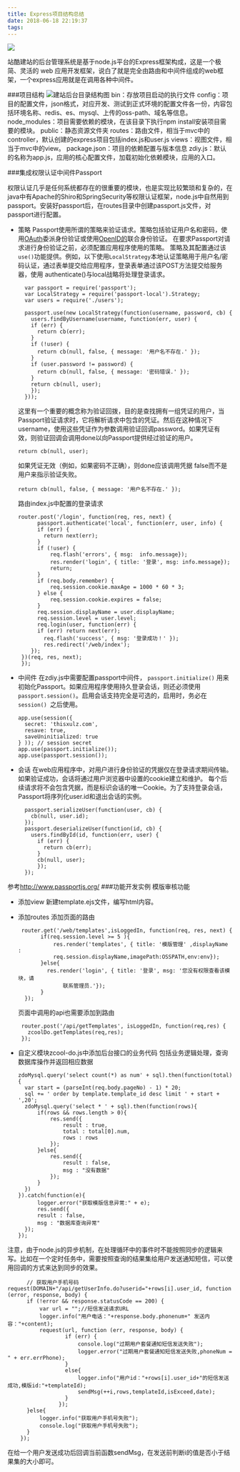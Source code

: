 ```yaml
---
title: Express项目结构总结
date: 2018-06-18 22:19:37
tags:
---
```

![](https://upload-images.jianshu.io/upload_images/4367237-3acf6f265b59daa8.jpg?imageMogr2/auto-orient/strip%7CimageView2/2/w/1240)


站酷建站的后台管理系统是基于node.js平台的Express框架构成，这是一个极简、灵活的 web 应用开发框架，说白了就是完全由路由和中间件组成的web框架，一个express应用就是在调用各种中间件。

###项目结构
![建站后台目录结构图](https://upload-images.jianshu.io/upload_images/4367237-56f99d1967d30dc1.png?imageMogr2/auto-orient/strip%7CimageView2/2/w/1240)
bin：存放项目启动的执行文件
config：项目的配置文件，json格式，对应开发、测试到正式环境的配置文件各一份，内容包括环境名称、redis、es、mysql、上传的oss-path、域名等信息。
node_modules：项目需要依赖的模块，在该目录下执行npm install安装项目需要的模块。
public：静态资源文件夹
routes：路由文件，相当于mvc中的controller，默认创建的express项目包括index.js和user.js
views：视图文件，相当于mvc中的view。
package.json：项目的依赖配置与版本信息
zdiy.js：默认的名称为app.js，应用的核心配置文件，加载初始化依赖模块，应用的入口。

###集成权限认证中间件Passport

权限认证几乎是任何系统都存在的很重要的模块，也是实现比较繁琐和复杂的，在java中有Apache的Shiro和SpringSecurity等权限认证框架，node.js中自然用到passport。安装好passport后，在routes目录中创建passport.js文件，对passport进行配置。
* 策略
Passport使用所谓的策略来验证请求。策略包括验证用户名和密码，使用[OAuth](http://oauth.net/)委派身份验证或使用[OpenID的](http://openid.net/)联合身份验证。
在要求Passport对请求进行身份验证之前，必须配置应用程序使用的策略。
策略及其配置通过该`use()`功能提供。例如，以下使用`LocalStrategy`本地认证策略用于用户名/密码认证，通过表单提交给应用程序，登录表单通过该POST方法提交给服务器，使用 authenticate()与local战略将处理登录请求。

        var passport = require('passport');
        var LocalStrategy = require('passport-local').Strategy;
        var users = require('./users');

        passport.use(new LocalStrategy(function(username, password, cb) {
	      users.findByUsername(username, function(err, user) {
		  if (err) {
			return cb(err);
		  }
		  if (!user) {
			return cb(null, false, { message: '用户名不存在.' });
		  }
		  if (user.password != password) {
			return cb(null, false, { message: '密码错误.' });
		  }
		  return cb(null, user);
	      });
        }));
  这里有一个重要的概念称为验证回拨，目的是查找拥有一组凭证的用户，当Passport验证请求时，它将解析请求中包含的凭证。然后在这种情况下username，使用这些凭证作为参数调用验证回调password。如果凭证有效，则验证回调会调用done以向Passport提供经过验证的用户。

      return cb(null, user);

  如果凭证无效（例如，如果密码不正确），则done应该调用凭据 false而不是用户来指示验证失败。

      return cb(null, false, { message: '用户名不存在.' });
  路由index.js中配置的登录请求

      router.post('/login', function(req, res, next) {
	        passport.authenticate('local', function(err, user, info) {
		    if (err) {
			  return next(err);
		    }
		    if (!user) {
			    req.flash('errors', { msg:  info.message});
		        res.render('login', { title: '登录', msg: info.message});
			    return;
		    }
		    if (req.body.remember) {
		    	req.session.cookie.maxAge = 1000 * 60 * 3;
		    } else {
		    	req.session.cookie.expires = false;
		    }
		    req.session.displayName = user.displayName;
		    req.session.level = user.level;
		    req.login(user, function(err) {
            if (err) return next(err);
              req.flash('success', { msg: '登录成功！' });
              res.redirect('/web/index');
          });
	   })(req, res, next);
       });

* 中间件
在zdiy.js中需要配置passport中间件， `passport.initialize()` 用来初始化Passport。如果应用程序使用持久登录会话，则还必须使用`passport.session()`。启用会话支持完全是可选的，启用时，务必在`session() `之后使用。

      app.use(session({
	    secret: 'thisxulz.com',
	    resave: true,
	    saveUninitialized: true
      } )); // session secret
      app.use(passport.initialize());
      app.use(passport.session());



* 会话
在web应用程序中，对用户进行身份验证的凭据仅在登录请求期间传输。如果验证成功，会话将通过用户浏览器中设置的cookie建立和维护。
每个后续请求将不会包含凭据，而是标识会话的唯一Cookie。为了支持登录会话，Passport将序列化user.id和退出会话的实例。
    
        passport.serializeUser(function(user, cb) {
	      cb(null, user.id);
        });
        passport.deserializeUser(function(id, cb) {
	      users.findById(id, function(err, user) {
		    if (err) {
			  return cb(err);
		    }
		    cb(null, user);
	        });
        });
参考<http://www.passportjs.org/>
###功能开发实例
模版审核功能
* 添加view
新建template.ejs文件，编写html内容。
* 添加routes
添加页面的路由
          
       router.get('/web/templates',isLoggedIn, function(req, res, next) {
	         if(req.session.level >= 5 ){
		         res.render('templates', { title: '模版管理' ,displayName : 
                 req.session.displayName,imagePath:OSSPATH,env:env});
	         }else{
	  	       res.render('login', { title: '登录', msg: '您没有权限查看该模块，请 
                    联系管理员.'});
	         }
        });

  页面中调用的api也需要添加到路由

       router.post('/api/getTemplates', isLoggedIn, function(req,res) {
	     zcoolDo.getTemplates(req,res);
       });
* 自定义模块zcool-do.js中添加后台接口的业务代码
包括业务逻辑处理，查询数据库操作并返回相应数据

      zdoMysql.query('select count(*) as num' + sql).then(function(total){
		var start = (parseInt(req.body.pageNo) - 1) * 20;
		sql += ' order by template.template_id desc limit ' + start + ',20';
		zdoMysql.query('select * ' + sql).then(function(rows){
			if(rows && rows.length > 0){
				res.send({
					result : true,
					total : total[0].num,
					rows : rows
				});
			}else{
				res.send({
					result : false,
					msg : "没有数据"
				});
			}
	    })
      }).catch(function(e){
	    	logger.error("获取模版信息异常:" + e);
	    	res.send({
			result : false,
			msg : "数据库查询异常"
		});
      });
 注意，由于node.js的异步机制，在处理循环中的事件时不能按照同步的逻辑来写。比如在一个定时任务中，需要按照查询的结果集给用户发送通知短信，可以使用回调的方式来达到同步的效果。

          // 获取用户手机号码
	request(DOMAIN+"/api/getUserInfo.do?userid="+rows[i].user_id, function (error, response, body) {
		  if (!error && response.statusCode == 200) {	
			  var url = "";//短信发送请求URL  
			  logger.info("用户电话："+response.body.phonenum+" 发送内容："+content);	
			  request(url, function (err, response, body) {
					  if (err) {
						  console.log("过期用户套餐通知短信发送失败");
						  logger.error("过期用户套餐通知短信发送失败,phoneNum = " + err.errPhone);
					  }
					  else{
						  logger.info("用户id："+rows[i].user_id+"的短信发送成功,模版id:"+templateId);
						  sendMsg(++i,rows,templateId,isExceed,date);
					  }
					});
		  }else{
			  logger.info("获取用户手机号失败");
			  console.log("获取用户手机号失败");
		  }
		});

在给一个用户发送成功后回调当前函数sendMsg，在发送前判断i的值是否小于结果集的大小即可。
